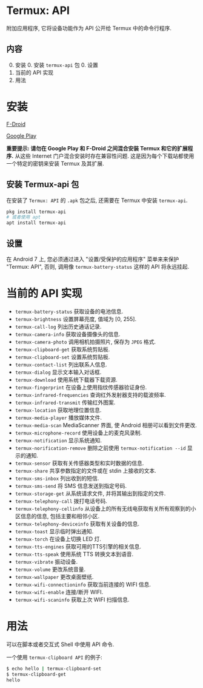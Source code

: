 # Termux: API

附加应用程序, 它将设备功能作为 API 公开给 Termux 中的命令行程序.

## 内容

0. 安装
    0. 安装 `termux-api` 包
    0. 设置
0. 当前的 API 实现
0. 用法

# 安装

[F-Droid](https://f-droid.org/packages/com.termux.api/)

[Google Play](https://play.google.com/store/apps/details?id=com.termux.api)

**重要提示: 请勿在 Google Play 和 F-Droid 之间混合安装 Termux 和它的扩展程序.**  从这些 Internet 门户混合安装时存在兼容性问题. 这是因为每个下载站都使用一个特定的密钥来安装 Termux 及其扩展.

## 安装 Termux-api 包

在安装了 `Termux: API` 的 `.apk` 包之后, 还需要在 Termux 中安装 `termux-api`.

```sh
pkg install termux-api
# 或者使用 apt 
apt install termux-api
```

## 设置

在 Android 7 上, 您必须通过进入 "设置/受保护的应用程序" 菜单来来保护 "Termux: API", 否则, 调用像 `termux-battery-status` 这样的 API 将永远挂起.

# 当前的 API 实现

- `termux-battery-status` 获取设备的电池信息.
- `termux-brightness` 设置屏幕亮度, 值域为 [0, 255].
- `termux-call-log` 列出历史通话记录.
- `termux-camera-info` 获取设备摄像头的信息.
- `termux-camera-photo` 调用相机拍摄照片, 保存为 `JPEG` 格式.
- `termux-clipboard-get` 获取系统剪贴板.
- `termux-clipboard-set` 设置系统剪贴板.
- `termux-contact-list` 列出联系人信息.
- `termux-dialog` 显示文本输入对话框.
- `termux-download` 使用系统下载器下载资源.
- `termux-fingerprint` 在设备上使用指纹传感器验证身份.
- `termux-infrared-frequencies` 查询红外发射器支持的载波频率.
- `termux-infrared-transmit` 传输红外图案.
- `termux-location` 获取地理位置信息.
- `termux-media-player` 播放媒体文件.
- `termux-media-scan` MediaScanner 界面, 使 Android 相册可以看到文件更改.
- `termux-microphone-record` 使用设备上的麦克风录制.
- `termux-notification` 显示系统通知.
- `termux-norification-remove` 删除之前使用 `termux-notification --id` 显示的通知.
- `termux-sensor` 获取有关传感器类型和实时数据的信息.
- `termux-share` 共享参数指定的文件或在 stdin 上接收的文本.
- `termux-sms-inbox` 列出收到的短信.
- `termux-sms-send` 将 SMS 信息发送到指定号码.
- `termux-storage-get` 从系统请求文件, 并将其输出到指定的文件.
- `termux-telephony-call` 拨打电话号码.
- `termux-telephony-cellinfo` 从设备上的所有无线电获取有关所有观察到的小区信息的信息, 包括主要和相邻小区.
- `termux-telephony-deviceinfo` 获取有关设备的信息.
- `termux-toast` 显示临时弹出通知.
- `termux-torch` 在设备上切换 LED 灯.
- `termux-tts-engines` 获取可用的TTS引擎的相关信息.
- `termux-tts-speak` 使用系统 TTS 转换文本到语音.
- `termux-vibrate` 振动设备.
- `termux-volume` 更改系统音量.
- `termux-wallpaper` 更改桌面壁纸.
- `termux-wifi-connectioninfo` 获取当前连接的 WIFI 信息.
- `termux-wifi-enable` 连接/断开 WIFI.
- `termux-wifi-scaninfo` 获取上次 WIFI 扫描信息.

# 用法

可以在脚本或者交互式 Shell 中使用 API 命令.

一个使用 `termux-clipboard API` 的例子:

```sh
$ echo hello | termux-clipboard-set
$ termux-clipboard-get
hello
```